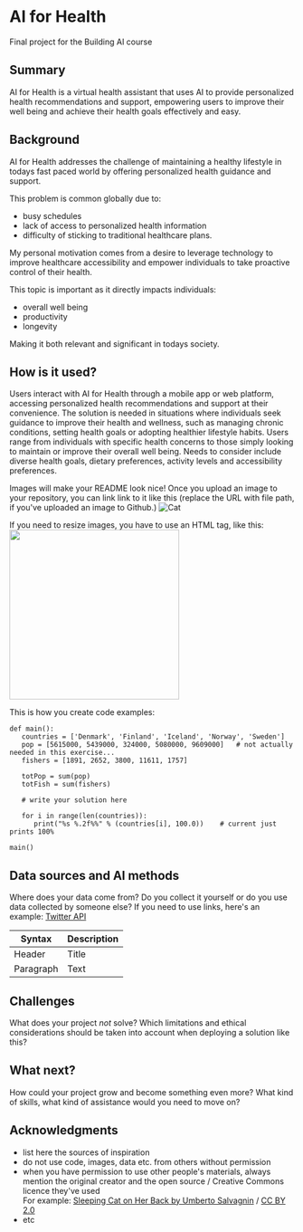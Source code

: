 <!-- This is the markdown template for the final project of the Building AI course, 
created by Reaktor Innovations and University of Helsinki. 
Copy the template, paste it to your GitHub README and edit! -->

# AI for Health

Final project for the Building AI course

## Summary

AI for Health is a virtual health assistant that uses AI to provide personalized health recommendations and support, empowering users to improve their well being and achieve their health goals effectively and easy. 


## Background

AI for Health addresses the challenge of maintaining a healthy lifestyle in todays fast paced world by offering personalized health guidance and support. 

This problem is common globally due to:
* busy schedules 
* lack of access to personalized health information 
* difficulty of sticking to traditional healthcare plans. 

My personal motivation comes from a desire to leverage technology to improve healthcare accessibility and empower individuals to take proactive control of their health. 

This topic is important as it directly impacts individuals:
* overall well being
* productivity
* longevity

Making it both relevant and significant in todays society.


## How is it used?

Users interact with AI for Health through a mobile app or web platform, accessing personalized health recommendations and support at their convenience. The solution is needed in situations where individuals seek guidance to improve their health and wellness, such as managing chronic conditions, setting health goals or adopting healthier lifestyle habits. Users range from individuals with specific health concerns to those simply looking to maintain or improve their overall well being. Needs to consider include diverse health goals, dietary preferences, activity levels and accessibility preferences.

Images will make your README look nice!
Once you upload an image to your repository, you can link link to it like this (replace the URL with file path, if you've uploaded an image to Github.)
![Cat](https://www.istockphoto.com/se/foto/framtida-robot-och-cyborg-f%C3%B6r-artificiell-intelligens-gm1245971928-363133073)

If you need to resize images, you have to use an HTML tag, like this:
<img src="https://upload.wikimedia.org/wikipedia/commons/5/5e/Sleeping_cat_on_her_back.jpg" width="300">

This is how you create code examples:
```
def main():
   countries = ['Denmark', 'Finland', 'Iceland', 'Norway', 'Sweden']
   pop = [5615000, 5439000, 324000, 5080000, 9609000]   # not actually needed in this exercise...
   fishers = [1891, 2652, 3800, 11611, 1757]

   totPop = sum(pop)
   totFish = sum(fishers)

   # write your solution here

   for i in range(len(countries)):
      print("%s %.2f%%" % (countries[i], 100.0))    # current just prints 100%

main()
```


## Data sources and AI methods
Where does your data come from? Do you collect it yourself or do you use data collected by someone else?
If you need to use links, here's an example:
[Twitter API](https://developer.twitter.com/en/docs)

| Syntax      | Description |
| ----------- | ----------- |
| Header      | Title       |
| Paragraph   | Text        |

## Challenges

What does your project _not_ solve? Which limitations and ethical considerations should be taken into account when deploying a solution like this?

## What next?

How could your project grow and become something even more? What kind of skills, what kind of assistance would you  need to move on? 


## Acknowledgments

* list here the sources of inspiration 
* do not use code, images, data etc. from others without permission
* when you have permission to use other people's materials, always mention the original creator and the open source / Creative Commons licence they've used
  <br>For example: [Sleeping Cat on Her Back by Umberto Salvagnin](https://commons.wikimedia.org/wiki/File:Sleeping_cat_on_her_back.jpg#filelinks) / [CC BY 2.0](https://creativecommons.org/licenses/by/2.0)
* etc
